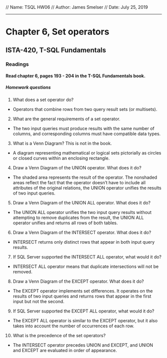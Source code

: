 // Name: TSQL HW06
// Author: James Smelser
// Date: July 25, 2019

-----------------------------------------------------------
# Chapter 6, Set operators
## ISTA-420, T-SQL Fundamentals
### Readings
#### Read chapter 6, pages 193 - 204 in the T-SQL Fundamentals book.
##### Homework questions
1. What does a set operator do?
- Operators that combine rows from two query result sets (or multisets).
2. What are the general requirements of a set operator.
- The two input queries must produce results with the same number of columns, and corresponding columns must have compatible data types.
3. What is a Venn Diagram? This is not in the book.
- A diagram representing mathematical or logical sets pictorially as circles or closed curves within an enclosing rectangle.
4. Draw a Venn Diagram of the UNION operator. What does it do?
- The shaded area represents the result of the operator. The nonshaded areas reflect the fact
that the operator doesn’t have to include all attributes of the original relations, the UNION
operator unifies the results of two input queries.
5. Draw a Venn Diagram of the UNION ALL operator. What does it do?
- The UNION ALL operator unifies the two input query results without attempting to remove duplicates
from the result, the UNION ALL operator unifies and returns all rows of both tables.
6. Draw a Venn Diagram of the INTERSECT operator. What does it do?
- INTERSECT returns only distinct rows that appear in both input query results.
7. If SQL Server supported the INTERSECT ALL operator, what would it do?
- INTERSECT ALL operator means that duplicate intersections will not be removed.
8. Draw a Venn Diagram of the EXCEPT operator. What does it do?
- The EXCEPT operator implements set differences. It operates on the results of two input queries and
returns rows that appear in the first input but not the second.
9. If SQL Server supported the EXCEPT ALL operator, what would it do?
- The EXCEPT ALL operator is similar to the EXCEPT operator, but it also takes into account the number of
occurrences of each row.
10. What is the precedence of the set operators?
- The INTERSECT operator precedes UNION and EXCEPT, and UNION and EXCEPT are evaluated in order of appearance.
